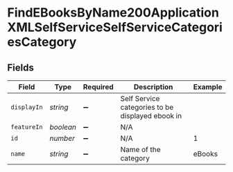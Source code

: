 # FindEBooksByName200ApplicationXMLSelfServiceSelfServiceCategoriesCategory


## Fields

| Field                                            | Type                                             | Required                                         | Description                                      | Example                                          |
| ------------------------------------------------ | ------------------------------------------------ | ------------------------------------------------ | ------------------------------------------------ | ------------------------------------------------ |
| `displayIn`                                      | *string*                                         | :heavy_minus_sign:                               | Self Service categories to be displayed ebook in |                                                  |
| `featureIn`                                      | *boolean*                                        | :heavy_minus_sign:                               | N/A                                              |                                                  |
| `id`                                             | *number*                                         | :heavy_minus_sign:                               | N/A                                              | 1                                                |
| `name`                                           | *string*                                         | :heavy_minus_sign:                               | Name of the category                             | eBooks                                           |